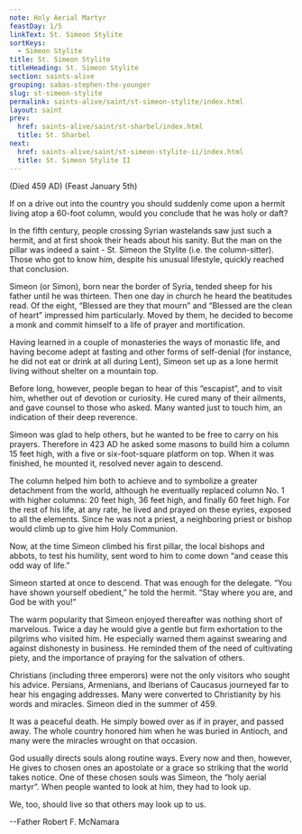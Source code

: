 ```yaml
---
note: Holy Aerial Martyr
feastDay: 1/5
linkText: St. Simeon Stylite
sortKeys:
  - Simeon Stylite
title: St. Simeon Stylite
titleHeading: St. Simeon Stylite
section: saints-alive
grouping: sabas-stephen-the-younger
slug: st-simeon-stylite
permalink: saints-alive/saint/st-simeon-stylite/index.html
layout: saint
prev:
  href: saints-alive/saint/st-sharbel/index.html
  title: St. Sharbel
next:
  href: saints-alive/saint/st-simeon-stylite-ii/index.html
  title: St. Simeon Stylite II
---
```

(Died 459 AD) (Feast January 5th)

If on a drive out into the country you should suddenly come upon a hermit living atop a 60-foot column, would you conclude that he was holy or daft?

In the fifth century, people crossing Syrian wastelands saw just such a hermit, and at first shook their heads about his sanity. But the man on the pillar was indeed a saint - St. Simeon the Stylite (i.e. the column-sitter). Those who got to know him, despite his unusual lifestyle, quickly reached that conclusion.

Simeon (or Simon), born near the border of Syria, tended sheep for his father until he was thirteen. Then one day in church he heard the beatitudes read. Of the eight, “Blessed are they that mourn” and “Blessed are the clean of heart” impressed him particularly. Moved by them, he decided to become a monk and commit himself to a life of prayer and mortification.

Having learned in a couple of monasteries the ways of monastic life, and having become adept at fasting and other forms of self-denial (for instance, he did not eat or drink at all during Lent), Simeon set up as a lone hermit living without shelter on a mountain top.

Before long, however, people began to hear of this “escapist”, and to visit him, whether out of devotion or curiosity. He cured many of their ailments, and gave counsel to those who asked. Many wanted just to touch him, an indication of their deep reverence.

Simeon was glad to help others, but he wanted to be free to carry on his prayers. Therefore in 423 AD he asked some masons to build him a column 15 feet high, with a five or six-foot-square platform on top. When it was finished, he mounted it, resolved never again to descend.

The column helped him both to achieve and to symbolize a greater detachment from the world, although he eventually replaced column No. 1 with higher columns: 20 feet high, 36 feet high, and finally 60 feet high. For the rest of his life, at any rate, he lived and prayed on these eyries, exposed to all the elements. Since he was not a priest, a neighboring priest or bishop would climb up to give him Holy Communion.

Now, at the time Simeon climbed his first pillar, the local bishops and abbots, to test his humility, sent word to him to come down “and cease this odd way of life.”

Simeon started at once to descend. That was enough for the delegate. “You have shown yourself obedient,” he told the hermit. “Stay where you are, and God be with you!”

The warm popularity that Simeon enjoyed thereafter was nothing short of marvelous. Twice a day he would give a gentle but firm exhortation to the pilgrims who visited him. He especially warned them against swearing and against dishonesty in business. He reminded them of the need of cultivating piety, and the importance of praying for the salvation of others.

Christians (including three emperors) were not the only visitors who sought his advice. Persians, Armenians, and Iberians of Caucasus journeyed far to hear his engaging addresses. Many were converted to Christianity by his words and miracles. Simeon died in the summer of 459.

It was a peaceful death. He simply bowed over as if in prayer, and passed away. The whole country honored him when he was buried in Antioch, and many were the miracles wrought on that occasion.

God usually directs souls along routine ways. Every now and then, however, He gives to chosen ones an apostolate or a grace so striking that the world takes notice. One of these chosen souls was Simeon, the “holy aerial martyr”. When people wanted to look at him, they had to look up.

We, too, should live so that others may look up to us.

\--Father Robert F. McNamara